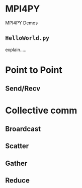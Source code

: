 # MPI4PY
MPI4PY Demos

## `HelloWorld.py`

explain.....

# Point to Point

## Send/Recv

# Collective comm

## Broardcast

## Scatter

## Gather

## Reduce

